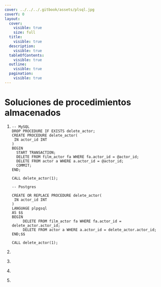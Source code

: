 ```yaml
---
cover: ../../../.gitbook/assets/plsql.jpg
coverY: 0
layout:
  cover:
    visible: true
    size: full
  title:
    visible: true
  description:
    visible: true
  tableOfContents:
    visible: true
  outline:
    visible: true
  pagination:
    visible: true
---
```


# Soluciones de procedimientos almacenados

1. ```plsql
   -- MySQL
   DROP PROCEDURE IF EXISTS delete_actor;
   CREATE PROCEDURE delete_actor(
   	IN actor_id INT
   )
   BEGIN
     START TRANSACTION;
     DELETE FROM film_actor fa WHERE fa.actor_id = @actor_id;
     DELETE FROM actor a WHERE a.actor_id = @actor_id;
     COMMIT;
   END;

   CALL delete_actor(1);

   -- Postgres

   CREATE OR REPLACE PROCEDURE delete_actor(
   	IN actor_id INT
   )
   LANGUAGE plpgsql
   AS $$
   BEGIN
     	DELETE FROM film_actor fa WHERE fa.actor_id = delete_actor.actor_id;
     	DELETE FROM actor a WHERE a.actor_id = delete_actor.actor_id;
   END;$$

   CALL delete_actor(1);
   ```
2. ```plsql
   ```
3. ```plsql
   ```
4. ```plsql
   ```
5. ```plsql
   ```
